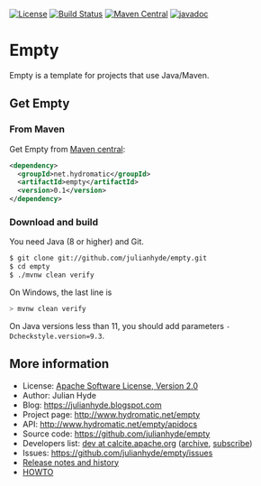 <!--
{% comment %}
Licensed to Julian Hyde under one or more contributor license
agreements.  See the NOTICE file distributed with this work
for additional information regarding copyright ownership.
Julian Hyde licenses this file to you under the Apache
License, Version 2.0 (the "License"); you may not use this
file except in compliance with the License.  You may obtain a
copy of the License at

http://www.apache.org/licenses/LICENSE-2.0

Unless required by applicable law or agreed to in writing,
software distributed under the License is distributed on an
"AS IS" BASIS, WITHOUT WARRANTIES OR CONDITIONS OF ANY KIND,
either express or implied.  See the License for the specific
language governing permissions and limitations under the
License.
{% endcomment %}
-->
[![License](https://img.shields.io/badge/License-Apache_2.0-blue.svg)](https://opensource.org/licenses/Apache-2.0)
[![Build Status](https://github.com/julianhyde/empty/actions/workflows/main.yml/badge.svg?branch=main)](https://github.com/julianhyde/empty/actions?query=branch%3Amain)
[![Maven Central](https://maven-badges.herokuapp.com/maven-central/net.hydromatic/empty/badge.svg)](https://maven-badges.herokuapp.com/maven-central/net.hydromatic/empty)
[![javadoc](https://javadoc.io/badge2/net.hydromatic/empty/javadoc.svg)](https://javadoc.io/doc/net.hydromatic/empty)

# Empty

Empty is a template for projects that use Java/Maven.

## Get Empty

### From Maven

Get Empty from
<a href="https://search.maven.org/#search%7Cga%7C1%7Ca%3Aempty">Maven central</a>:

```xml
<dependency>
  <groupId>net.hydromatic</groupId>
  <artifactId>empty</artifactId>
  <version>0.1</version>
</dependency>
```

### Download and build

You need Java (8 or higher) and Git.

```bash
$ git clone git://github.com/julianhyde/empty.git
$ cd empty
$ ./mvnw clean verify
```

On Windows, the last line is

```bash
> mvnw clean verify
```

On Java versions less than 11, you should add parameters
`-Dcheckstyle.version=9.3`.

## More information

* License: <a href="LICENSE">Apache Software License, Version 2.0</a>
* Author: Julian Hyde
* Blog: https://julianhyde.blogspot.com
* Project page: http://www.hydromatic.net/empty
* API: http://www.hydromatic.net/empty/apidocs
* Source code: https://github.com/julianhyde/empty
* Developers list:
  <a href="mailto:dev@calcite.apache.org">dev at calcite.apache.org</a>
  (<a href="https://mail-archives.apache.org/mod_mbox/calcite-dev/">archive</a>,
  <a href="mailto:dev-subscribe@calcite.apache.org">subscribe</a>)
* Issues: https://github.com/julianhyde/empty/issues
* <a href="HISTORY.md">Release notes and history</a>
* <a href="HOWTO.md">HOWTO</a>
